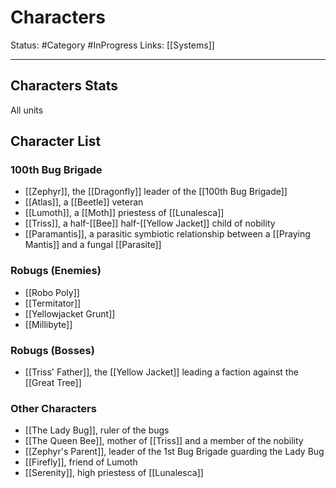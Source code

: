 # Characters
Status: #Category #InProgress
Links: [[Systems]]
___
## Characters Stats
All units

## Character List
### 100th Bug Brigade

- [[Zephyr]], the [[Dragonfly]] leader of the [[100th Bug Brigade]]
- [[Atlas]], a [[Beetle]] veteran
- [[Lumoth]], a [[Moth]] priestess of [[Lunalesca]]
- [[Triss]], a half-[[Bee]] half-[[Yellow Jacket]] child of nobility
- [[Paramantis]], a parasitic symbiotic relationship between a [[Praying Mantis]] and a fungal [[Parasite]]

### Robugs (Enemies)

- [[Robo Poly]]
- [[Termitator]]
- [[Yellowjacket Grunt]]
- [[Millibyte]]

### Robugs (Bosses)

- [[Triss' Father]], the [[Yellow Jacket]] leading a faction against the [[Great Tree]]

### Other Characters

- [[The Lady Bug]], ruler of the bugs
- [[The Queen Bee]], mother of [[Triss]] and a member of the nobility
- [[Zephyr's Parent]], leader of the 1st Bug Brigade guarding the Lady Bug
- [[Firefly]], friend of Lumoth
- [[Serenity]], high priestess of [[Lunalesca]]
